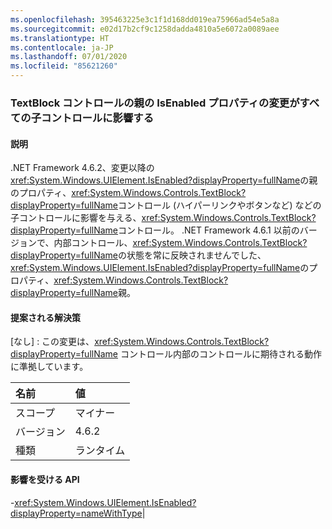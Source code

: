 ```yaml
---
ms.openlocfilehash: 395463225e3c1f1d168dd019ea75966ad54e5a8a
ms.sourcegitcommit: e02d17b2cf9c1258dadda4810a5e6072a0089aee
ms.translationtype: HT
ms.contentlocale: ja-JP
ms.lasthandoff: 07/01/2020
ms.locfileid: "85621260"
---
```

### <a name="changing-the-isenabled-property-of-the-parent-of-a-textblock-control-affects-any-child-controls"></a>TextBlock コントロールの親の IsEnabled プロパティの変更がすべての子コントロールに影響する

#### <a name="details"></a>説明

.NET Framework 4.6.2、変更以降の<xref:System.Windows.UIElement.IsEnabled?displayProperty=fullName>の親のプロパティ、<xref:System.Windows.Controls.TextBlock?displayProperty=fullName>コントロール (ハイパーリンクやボタンなど) などの子コントロールに影響を与える、<xref:System.Windows.Controls.TextBlock?displayProperty=fullName>コントロール。 .NET Framework 4.6.1 以前のバージョンで、内部コントロール、<xref:System.Windows.Controls.TextBlock?displayProperty=fullName>の状態を常に反映されませんでした、<xref:System.Windows.UIElement.IsEnabled?displayProperty=fullName>のプロパティ、<xref:System.Windows.Controls.TextBlock?displayProperty=fullName>親。

#### <a name="suggestion"></a>提案される解決策

[なし] : この変更は、<xref:System.Windows.Controls.TextBlock?displayProperty=fullName> コントロール内部のコントロールに期待される動作に準拠しています。

| 名前    | 値       |
|:--------|:------------|
| スコープ   |マイナー|
|バージョン|4.6.2|
|種類|ランタイム

#### <a name="affected-apis"></a>影響を受ける API

-<xref:System.Windows.UIElement.IsEnabled?displayProperty=nameWithType></li></ul>|
